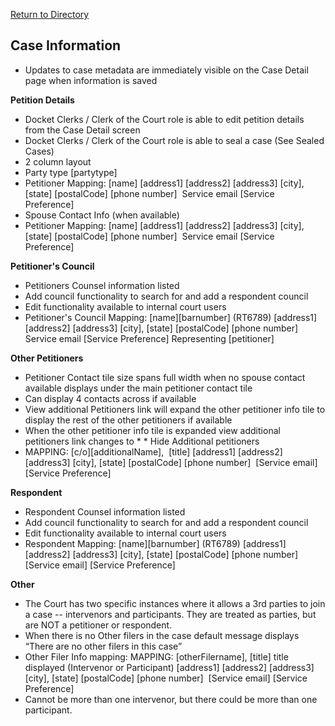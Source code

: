 [Return to Directory](./README.md)

## Case Information
* Updates to case metadata are immediately visible on the Case Detail page when information is saved

**Petition Details**
* Docket Clerks / Clerk of the Court role is able to edit petition details from the Case Detail screen
* Docket Clerks / Clerk of the Court role is able to seal a case (See Sealed Cases)
* 2 column layout
* Party type [partytype]
* Petitioner Mapping: [name] [address1] [address2] [address3] [city], [state] [postalCode] [phone number]  Service email [Service Preference]
* Spouse Contact Info (when available)
* Petitioner Mapping: [name] [address1] [address2] [address3] [city], [state] [postalCode] [phone number]  Service email [Service Preference]

**Petitioner's Council**

* Petitioners Counsel information listed
* Add council functionality to search for and add a respondent council
* Edit functionality available to internal court users
* Petitioner's Council Mapping: [name][barnumber] (RT6789) [address1] [address2] [address3] [city], [state] [postalCode] [phone number]  Service email [Service Preference] Representing [petitioner]

**Other Petitioners**
* Petitioner Contact tile size spans full width when no spouse contact available
displays under the main petitioner contact tile
* Can display 4 contacts across if available
* View additional Petitioners link will expand the other petitioner info tile to display the rest of the other petitioners if available
* When the other petitioner info tile is expanded view additional petitioners link changes to * * Hide Additional petitioners
* MAPPING: [c/o][additionalName],  [title] [address1] [address2] [address3] [city], [state] [postalCode] [phone number]  [Service email] [Service Preference]

**Respondent**
* Respondent Counsel information listed
* Add council functionality to search for and add a respondent council
* Edit functionality available to internal court users
* Respondent Mapping: [name][barnumber] (RT6789) [address1] [address2] [address3] [city], [state] [postalCode] [phone number]  [Service email] [Service Preference]

**Other**
* The Court has two specific instances where it allows a 3rd parties to join a case -- intervenors and participants. They are treated as parties, but are NOT a petitioner or respondent.
* When there is no Other filers in the case default message displays “There are no other filers in this case”
* Other Filer Info mapping: MAPPING: [otherFilername], [title] title displayed (Intervenor or Participant) [address1] [address2] [address3] [city], [state] [postalCode] [phone number]  [Service email] [Service Preference]
* Cannot be more than one intervenor, but there could be more than one participant.
